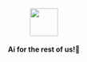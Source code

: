 <div align="center">

## <img src="https://i.hizliresim.com/l2j6y1i.png" height="56"/>


**Ai for the rest of us!🦌**
